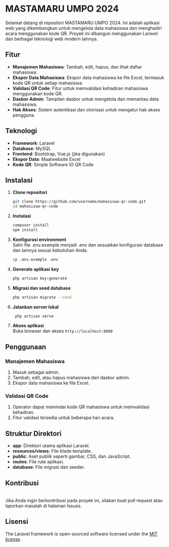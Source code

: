 # MASTAMARU UMPO 2024

Selamat datang di repositori MASTAMARU UMPO 2024. Ini adalah aplikasi web yang dikembangkan untuk mengelola data mahasiswa dan menghadiri acara menggunakan kode QR. Proyek ini dibangun menggunakan Laravel dan berbagai teknologi web modern lainnya.

## Fitur

- **Manajemen Mahasiswa**: Tambah, edit, hapus, dan lihat daftar mahasiswa.
- **Ekspor Data Mahasiswa**: Ekspor data mahasiswa ke file Excel, termasuk kode QR untuk setiap mahasiswa.
- **Validasi QR Code**: Fitur untuk memvalidasi kehadiran mahasiswa menggunakan kode QR.
- **Dasbor Admin**: Tampilan dasbor untuk mengelola dan memantau data mahasiswa.
- **Hak Akses**: Sistem autentikasi dan otorisasi untuk mengatur hak akses pengguna.

## Teknologi

- **Framework**: Laravel
- **Database**: MySQL
- **Frontend**: Bootstrap, Vue.js (jika digunakan)
- **Ekspor Data**: Maatwebsite Excel
- **Kode QR**: Simple Software IO QR Code

## Instalasi

1. **Clone repositori**

   ```bash
   git clone https://github.com/username/mahasiswa-qr-code.git
   cd mahasiswa-qr-code
   ```

2. **Instalasi**

   ```bash
   composer install
   npm install
   ```

3. **Konfigurasi environment**
   <br>
   Salin file .env.example menjadi .env dan sesuaikan konfigurasi database dan lainnya sesuai kebutuhan Anda.
   ```bash
   cp .env.example .env
   ```
4. **Generate aplikasi key**
   <br>
   ```bash
   php artisan key:generate
   ```
5. **Migrasi dan seed database**
   <br>
   ```bash
   php artisan migrate --seed
   ```
6. **Jalankan server lokal**
   <br>
   ```bash
    php artisan serve
   ```
7. **Akses aplikasi**
   <br>
   Buka browser dan akses `http://localhost:8000`

## Penggunaan

### Manajemen Mahasiswa

1. Masuk sebagai admin.
   <br>
2. Tambah, edit, atau hapus mahasiswa dari dasbor admin.
   <br>
3. Ekspor data mahasiswa ke file Excel.

### Validasi QR Code

1. Operator dapat memindai kode QR mahasiswa untuk memvalidasi kehadiran.
   <br>
2. Fitur validasi tersedia untuk beberapa hari acara.

## Struktur Direktori

- **app**: Direktori utama aplikasi Laravel.
- **resources/views**: File blade template.
- **public**: Aset publik seperti gambar, CSS, dan JavaScript.
- **routes**: File rute aplikasi.
- **database**: File migrasi dan seeder.

## Kontribusi

<br>
Jika Anda ingin berkontribusi pada proyek ini, silakan buat pull request atau laporkan masalah di halaman Issues.

## Lisensi

The Laravel framework is open-sourced software licensed under the [MIT license](https://opensource.org/licenses/MIT).
